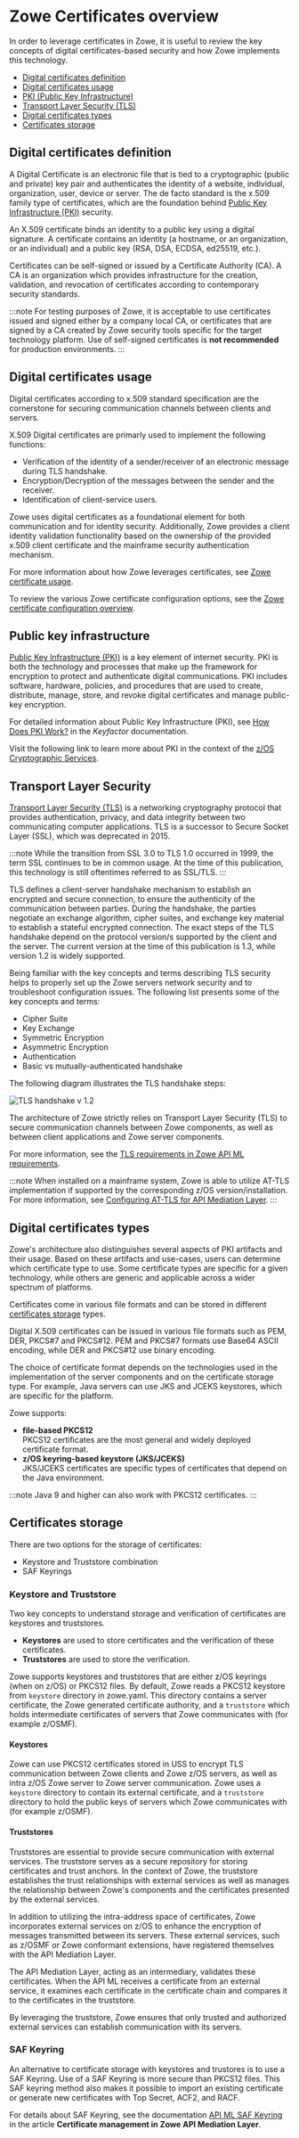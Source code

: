 # Zowe Certificates overview

In order to leverage certificates in Zowe, it is useful to review the key concepts of digital certificates-based security and how Zowe implements this technology.

- [Digital certificates definition](#digital-certificates-definition)
- [Digital certificates usage](#digital-certificates-usage)
- [PKI (Public Key Infrastructure)](#public-key-infrastructure)
- [Transport Layer Security (TLS)](#transport-layer-security)
- [Digital certificates types](#digital-certificates-types)
- [Certificates storage](#certificates-storage)

## Digital certificates definition
A Digital Certificate is an electronic file that is tied to a cryptographic (public and private) key pair and authenticates the identity of a website, individual, organization, user, device or server.
The de facto standard is the x.509 family type of certificates, which are the foundation behind [Public Key Infrastructure (PKI)](#public-key-infrastructure) security.

An X.509 certificate binds an identity to a public key using a digital signature.
A certificate contains an identity (a hostname, or an organization, or an individual) and a public key (RSA, DSA, ECDSA, ed25519, etc.).

Certificates can be self-signed or issued by a Certificate Authority (CA). A CA is an organization which provides infrastructure for the creation, validation, and revocation of certificates according to  contemporary security standards.

:::note
For testing purposes of Zowe, it is acceptable to use certificates issued and signed either by a company local CA, or certificates that are signed by a CA created by Zowe security tools specific for the target technology platform. Use of self-signed certificates is **not recommended** for production environments.
::: 

## Digital certificates usage

Digital certificates according to x.509 standard specification are the cornerstone for securing communication channels between clients and servers.

X.509 Digital certificates are primarly used to implement the following functions:
- Verification of the identity of a sender/receiver of an electronic message during TLS handshake.
- Encryption/Decryption of the messages between the sender and the receiver.
- Identification of client-service users.

Zowe uses digital certificates as a foundational element for both communication and for identity security.
Additionally, Zowe provides a client identity validation functionality based on the ownership of the provided x.509 client certificate and the mainframe security authentication mechanism.

For more information about how Zowe leverages certificates, see [Zowe certificate usage](../user-guide/use-certificates.md).

To review the various Zowe certificate configuration options, see the [Zowe certificate configuration overview](../user-guide/configure-certificates.md).

## Public key infrastructure
[Public Key Infrastructure (PKI)](https://en.wikipedia.org/wiki/Public_key_infrastructure) is a key element of internet security. PKI is both the technology and processes that make up the framework for encryption to protect and authenticate digital communications.
PKI includes software, hardware, policies, and procedures that are used to create, distribute, manage, store, and revoke digital certificates and manage public-key encryption.

For detailed information about Public Key Infrastructure (PKI), see [How Does PKI Work?](https://www.keyfactor.com/education-center/what-is-pki/#section2) in the _Keyfactor_ documentation.

Visit the following link to learn more about PKI in the context of the [z/OS Cryptographic Services](https://www.ibm.com/docs/en/zos/2.3.0?topic=planning-introducing-pki-services).

## Transport Layer Security
[Transport Layer Security (TLS)](https://en.wikipedia.org/wiki/Transport_Layer_Security) is a networking cryptography protocol that provides authentication, privacy, and data integrity between two communicating computer applications.
TLS is a successor to Secure Socket Layer (SSL), which was deprecated in 2015.

:::note 
While the transition from SSL 3.0 to TLS 1.0 occurred in 1999, the term SSL continues to be in common usage. At the time of this publication, this technology is still oftentimes referred to as SSL/TLS. 
:::

TLS defines a client-server handshake mechanism to establish an encrypted and secure connection, to ensure the authenticity of the communication between parties.
During the handshake, the parties negotiate an exchange algorithm, cipher suites, and exchange key material to establish a stateful encrypted connection.
The exact steps of the TLS handshake depend on the protocol version/s supported by the client and the server.
The current version at the time of this publication is 1.3, while version 1.2 is widely supported.

Being familiar with the key concepts and terms describing TLS security helps to properly set up the Zowe servers network security and to troubleshoot configuration issues. The following list presents some of the key concepts and terms:
- Cipher Suite
- Key Exchange
- Symmetric Encryption
- Asymmetric Encryption
- Authentication
- Basic vs mutually-authenticated handshake


The following diagram illustrates the TLS handshake steps:

![TLS handshake v 1.2](../images/certificates/ssl-handshake-10-steps.png)

The architecture of Zowe strictly relies on Transport Layer Security (TLS) to secure communication channels between Zowe components,
as well as between client applications and Zowe server components.

For more information, see the [TLS requirements in Zowe API ML requirements](../extend/extend-apiml/zowe-api-mediation-layer-security-overview.md#zowe-api-ml-tls-requirements).

:::note
When installed on a mainframe system, Zowe is able to utilize AT-TLS implementation if supported by the corresponding z/OS version/installation. For more information, see [Configuring AT-TLS for API Mediation Layer](../user-guide/api-mediation/configuration-at-tls.md).
:::

## Digital certificates types
Zowe's architecture also distinguishes several aspects of PKI artifacts and their usage. Based on these artifacts and use-cases, users can determine which certificate type to use.
Some certificate types are specific for a given technology, while others are generic and applicable across a wider spectrum of platforms.

Certificates come in various file formats and can be stored in different [certificates storage](#certificates-storage) types.

Digital X.509 certificates can be issued in various file formats such as PEM, DER, PKCS#7 and PKCS#12.
PEM and PKCS#7 formats use Base64 ASCII encoding, while DER and PKCS#12 use binary encoding.

The choice of certificate format depends on the technologies used in the implementation of the server components and on the certificate storage type.
For example, Java servers can use JKS and JCEKS keystores, which are specific for the platform.

Zowe supports:
* **file-based PKCS12**  
  PKCS12 certificates are the most general and widely deployed certificate format.
* **z/OS keyring-based keystore (JKS/JCEKS)**  
  JKS/JCEKS certificates are specific types of certificates that depend on the Java environment.

:::note
Java 9 and higher can also work with PKCS12 certificates.
:::

## Certificates storage

There are two options for the storage of certificates:

* Keystore and Truststore combination
* SAF Keyrings

### Keystore and Truststore

Two key concepts to understand storage and verification of certificates are keystores and truststores.

* **Keystores** are used to store certificates and the verification of these certificates.
* **Truststores** are used to store the verification.

Zowe supports keystores and truststores that are either z/OS keyrings (when on z/OS) or PKCS12 files. By default, Zowe reads a PKCS12 keystore from `keystore` directory in zowe.yaml. This directory contains a server certificate, the Zowe generated certificate authority, and a `truststore` which holds intermediate certificates of servers that Zowe communicates with (for example z/OSMF).

#### Keystores  
Zowe can use PKCS12 certificates stored in USS to encrypt TLS communication between Zowe clients and Zowe z/OS servers, as well as intra z/OS Zowe server to Zowe server communication. Zowe uses a `keystore` directory to contain its external certificate, and a `truststore` directory to hold the public keys of servers which Zowe communicates with (for example z/OSMF).

#### Truststores  
Truststores are essential to provide secure communication with external services. The truststore serves as a secure repository for storing certificates and trust anchors. In the context of Zowe, the truststore establishes the trust relationships with external services as well as manages the relationship between Zowe's components and the certificates presented by the external services.

In addition to utilizing the intra-address space of certificates, Zowe incorporates external services on z/OS to enhance the encryption of messages transmitted between its servers. These external services, such as z/OSMF or Zowe conformant extensions, have registered themselves with the API Mediation Layer.

The API Mediation Layer, acting as an intermediary, validates these certificates. When the API ML receives a certificate from an external service, it examines each certificate in the certificate chain and compares it to the certificates in the truststore.

By leveraging the truststore, Zowe ensures that only trusted and authorized external services can establish communication with its servers.

### SAF Keyring

An alternative to certificate storage with keystores and trustores is to use a SAF Keyring. Use of a SAF Keyring is more secure than PKCS12 files. This SAF keyring method also makes it possible to import an existing certificate or generate new certificates with Top Secret, ACF2, and RACF.

For details about SAF Keyring, see the documentation [API ML SAF Keyring](../extend/extend-apiml/certificate-management-in-zowe-apiml.md#api-ml-saf-keyring) in the article **Certificate management in Zowe API Mediation Layer**.
